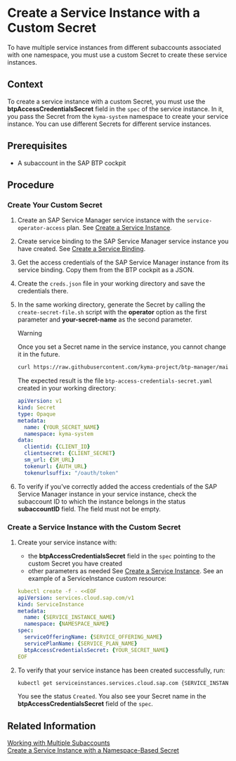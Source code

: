 # Create a Service Instance with a Custom Secret

To have multiple service instances from different subaccounts associated with one namespace, you must use a custom Secret to create these service instances.

## Context

To create a service instance with a custom Secret, you must use the **btpAccessCredentialsSecret** field in the `spec` of the service instance. In it, you pass the Secret from the `kyma-system` namespace to create your service instance. You can use different Secrets for different service instances.

## Prerequisites

* A subaccount in the SAP BTP cockpit

## Procedure

### Create Your Custom Secret

1. Create an SAP Service Manager service instance with the `service-operator-access` plan. See [Create a Service Instance](03-30-management-of-service-instances-and-bindings.md#create-a-service-instance).
2. Create service binding to the SAP Service Manager service instance you have created. See [Create a Service Binding](03-30-management-of-service-instances-and-bindings.md#create-a-service-binding).
3. Get the access credentials of the SAP Service Manager instance from its service binding. Copy them from the BTP cockpit as a JSON.
4. Create the `creds.json` file in your working directory and save the credentials there.
5. In the same working directory, generate the Secret by calling the `create-secret-file.sh` script with the **operator** option as the first parameter and **your-secret-name**  as the second parameter.

    > [!WARNING] 
    > Once you set a Secret name in the service instance, you cannot change it in the future.

    ```sh
    curl https://raw.githubusercontent.com/kyma-project/btp-manager/main/hack/create-secret-file.sh | bash -s operator {YOUR_SECRET_NAME}
    ```

    The expected result is the file `btp-access-credentials-secret.yaml` created in your working directory:

    ```yaml
    apiVersion: v1
    kind: Secret
    type: Opaque
    metadata:
      name: {YOUR_SECRET_NAME}
      namespace: kyma-system
    data:
      clientid: {CLIENT_ID}
      clientsecret: {CLIENT_SECRET}
      sm_url: {SM_URL}
      tokenurl: {AUTH_URL}
      tokenurlsuffix: "/oauth/token"
    ```

6. To verify if you've correctly added the access credentials of the SAP Service Manager instance in your service instance, check the subaccount ID to which the instance belongs in the status **subaccountID** field. The field must not be empty.

### Create a Service Instance with the Custom Secret

1. Create your service instance with:
   * the **btpAccessCredentialsSecret** field in the `spec` pointing to the custom Secret you have created
   * other parameters as needed
    See [Create a Service Instance](03-30-management-of-service-instances-and-bindings.md#create-a-service-instance).
    See an example of a ServiceInstance custom resource:

    ```yaml
    kubectl create -f - <<EOF
    apiVersion: services.cloud.sap.com/v1
    kind: ServiceInstance
    metadata:
      name: {SERVICE_INSTANCE_NAME}
      namespace: {NAMESPACE_NAME}
    spec:
      serviceOfferingName: {SERVICE_OFFERING_NAME}
      servicePlanName: {SERVICE_PLAN_NAME}
      btpAccessCredentialsSecret: {YOUR_SECRET_NAME}
    EOF
    ```

2. To verify that your service instance has been created successfully, run:

    ```bash
    kubectl get serviceinstances.services.cloud.sap.com {SERVICE_INSTANCE_NAME} -o yaml
    ```

    You see the status `Created`.
    You also see your Secret name in the **btpAccessCredentialsSecret** field of the `spec`.

## Related Information

[Working with Multiple Subaccounts](03-20-multitenancy.md)<br>
[Create a Service Instance with a Namespace-Based Secret](03-22-create-service-instance-with-namespace-based-secret.md)
